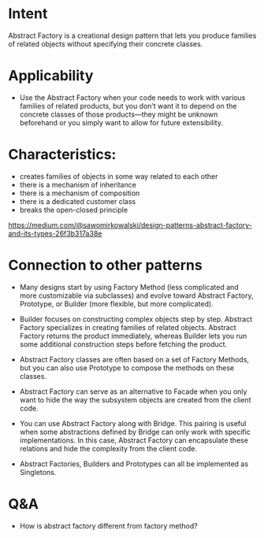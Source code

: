 # Intent

Abstract Factory is a creational design pattern that lets you produce families of related objects without specifying
their concrete classes.

# Applicability

- Use the Abstract Factory when your code needs to work with various families of related products, but you don’t want it
  to depend on the concrete classes of those products—they might be unknown beforehand or you simply want to allow for
  future extensibility.

# Characteristics:

- creates families of objects in some way related to each other
- there is a mechanism of inheritance
- there is a mechanism of composition
- there is a dedicated customer class
- breaks the open-closed principle

https://medium.com/@sawomirkowalski/design-patterns-abstract-factory-and-its-types-26f3b317a38e

# Connection to other patterns

- Many designs start by using Factory Method (less complicated and more customizable via subclasses) and evolve toward
  Abstract Factory, Prototype, or Builder (more flexible, but more complicated).

- Builder focuses on constructing complex objects step by step. Abstract Factory specializes in creating families of
  related objects. Abstract Factory returns the product immediately, whereas Builder lets you run some additional
  construction steps before fetching the product.

- Abstract Factory classes are often based on a set of Factory Methods, but you can also use Prototype to compose the
  methods on these classes.

- Abstract Factory can serve as an alternative to Facade when you only want to hide the way the subsystem objects are
  created from the client code.

- You can use Abstract Factory along with Bridge. This pairing is useful when some abstractions defined by Bridge can
  only work with specific implementations. In this case, Abstract Factory can encapsulate these relations and hide the
  complexity from the client code.

- Abstract Factories, Builders and Prototypes can all be implemented as Singletons.

# Q&A

- How is abstract factory different from factory method?
